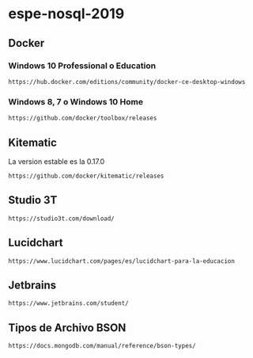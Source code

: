 # espe-nosql-2019

## Docker 

### Windows 10 Professional o Education

```
https://hub.docker.com/editions/community/docker-ce-desktop-windows
```

### Windows 8, 7 o Windows 10 Home

```
https://github.com/docker/toolbox/releases
```


## Kitematic

La version estable es la 0.17.0
```
https://github.com/docker/kitematic/releases
```

## Studio 3T

```
https://studio3t.com/download/
```

## Lucidchart

```
https://www.lucidchart.com/pages/es/lucidchart-para-la-educacion
```

## Jetbrains

```
https://www.jetbrains.com/student/
```

## Tipos de Archivo BSON

```
https://docs.mongodb.com/manual/reference/bson-types/
```


